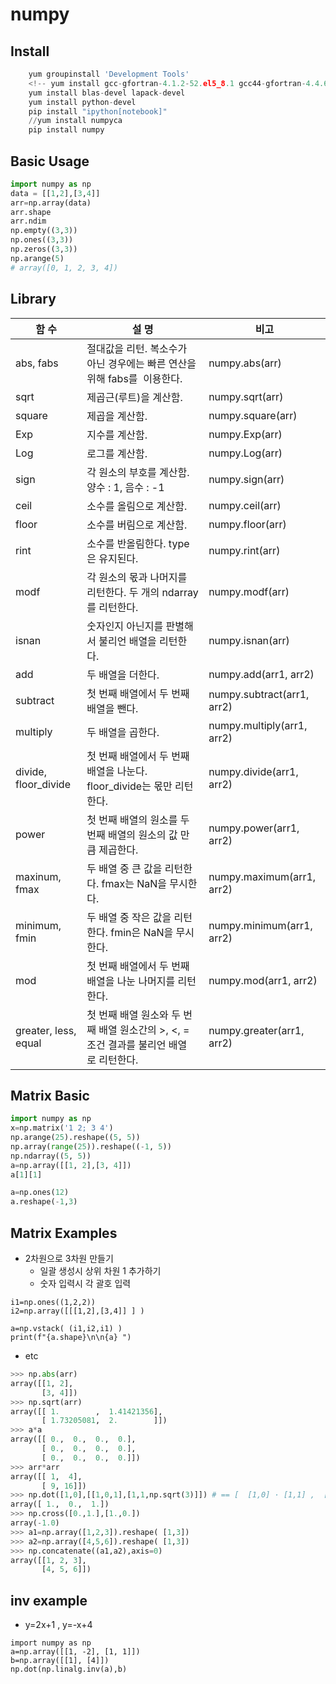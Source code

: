 # numpy

## Install
```python
    yum groupinstall 'Development Tools'
    <!-- yum install gcc-gfortran-4.1.2-52.el5_8.1 gcc44-gfortran-4.4.6-3.el5.1 libgfortran.x86_64 lapack.x86_64 blas.x86_64 -->
    yum install blas-devel lapack-devel
    yum install python-devel
    pip install "ipython[notebook]"
    //yum install numpyca
    pip install numpy
```
## Basic Usage
```python
import numpy as np
data = [[1,2],[3,4]]
arr=np.array(data)
arr.shape
arr.ndim
np.empty((3,3))
np.ones((3,3))
np.zeros((3,3))
np.arange(5)
# array([0, 1, 2, 3, 4])
```
## Library
|함 수                  |설 명                                                     |비고                          |
|---------------------|--------------------------------------------------------|----------------------------|
|abs, fabs            |절대값을 리턴. 복소수가 아닌 경우에는 빠른 연산을 위해 fabs를  이용한다.            |numpy.abs(arr)              |
|sqrt                 |제곱근(루트)을 계산함.                                           |numpy.sqrt(arr)             |
|square               |제곱을 계산함.                                                |numpy.square(arr)           |
|Exp                  |지수를 계산함.                                                |numpy.Exp(arr)              |
|Log                  |로그를 계산함.                                                |numpy.Log(arr)              |
|sign                 |각 원소의 부호를 계산함. 양수 : 1, 음수 : -1                          |numpy.sign(arr)             |
|ceil                 |소수를 올림으로 계산함.                                           |numpy.ceil(arr)             |
|floor                |소수를 버림으로 계산함.                                           |numpy.floor(arr)            |
|rint                 |소수를 반올림한다. type은 유지된다.                                  |numpy.rint(arr)             |
|modf                 |각 원소의 몫과 나머지를 리턴한다. 두 개의 ndarray를 리턴한다.                 |numpy.modf(arr)             |
|isnan                |숫자인지 아닌지를 판별해서 불리언 배열을 리턴한다.                            |numpy.isnan(arr)            |
|add                  |두 배열을 더한다.                                              |numpy.add(arr1, arr2)       |
|subtract             |첫 번째 배열에서 두 번째 배열을 뺀다.                                  |numpy.subtract(arr1, arr2)|
|multiply             |두 배열을 곱한다.                                              |numpy.multiply(arr1, arr2)|
|divide, floor_divide|첫 번째 배열에서 두 번째 배열을 나눈다. floor_divide는 몫만 리턴한다.          |numpy.divide(arr1, arr2)    |
|power                |첫 번째 배열의 원소를 두 번째 배열의 원소의 값 만큼 제곱한다.                    |numpy.power(arr1, arr2)     |
|maxinum, fmax        |두 배열 중 큰 값을 리턴한다. fmax는 NaN을 무시한다.                      |numpy.maximum(arr1, arr2)   |
|minimum, fmin        |두 배열 중 작은 값을 리턴한다. fmin은 NaN을 무시한다.                     |numpy.minimum(arr1, arr2)   |
|mod                  |첫 번째 배열에서 두 번째 배열을 나눈 나머지를 리턴한다.                        |numpy.mod(arr1, arr2)       |
|greater, less, equal|첫 번째 배열 원소와 두 번째 배열 원소간의 >, <, = 조건 결과를 불리언 배열로 리턴한다.|numpy.greater(arr1, arr2)   |
## Matrix Basic
```python
import numpy as np
x=np.matrix('1 2; 3 4')
np.arange(25).reshape((5, 5))
np.array(range(25)).reshape((-1, 5))
np.ndarray((5, 5))
a=np.array([[1, 2],[3, 4]])
a[1][1]

a=np.ones(12)
a.reshape(-1,3)

```
## Matrix Examples

* 2차원으로 3차원 만들기
  - 일괄 생성시 상위 차원 1 추가하기
  - 숫자 입력시 각 괄호 입력
```
i1=np.ones((1,2,2))
i2=np.array([[[1,2],[3,4]] ] )

a=np.vstack( (i1,i2,i1) )
print(f"{a.shape}\n\n{a} ")

```

* etc
```python
>>> np.abs(arr)
array([[1, 2],
       [3, 4]])
>>> np.sqrt(arr)
array([[ 1.        ,  1.41421356],
       [ 1.73205081,  2.        ]])
>>> a*a
array([[ 0.,  0.,  0.,  0.],
       [ 0.,  0.,  0.,  0.],
       [ 0.,  0.,  0.,  0.]])
>>> arr*arr
array([[ 1,  4],
       [ 9, 16]])
>>> np.dot([1,0],[[1,0,1],[1,1,np.sqrt(3)]]) # == [  [1,0] · [1,1] ,  [1,0] · [0,1] , [1,0] · [1,np.sqrt(3)]
array([ 1.,  0.,  1.])
>>> np.cross([0.,1.],[1.,0.])
array(-1.0)
>>> a1=np.array([1,2,3]).reshape( [1,3])
>>> a2=np.array([4,5,6]).reshape( [1,3])
>>> np.concatenate((a1,a2),axis=0)
array([[1, 2, 3],
       [4, 5, 6]])

```

## inv example
* y=2x+1 , y=-x+4
```
import numpy as np
a=np.array([[1, -2], [1, 1]])
b=np.array([[1], [4]])
np.dot(np.linalg.inv(a),b)
```
